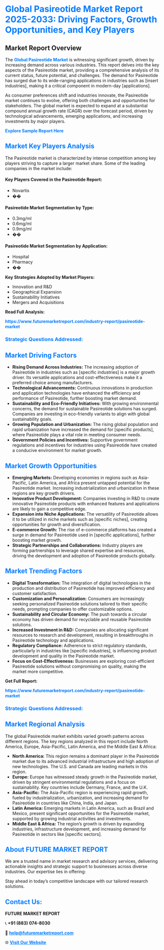 <h1 style="color: #007BFF;">Global Pasireotide Market Report 2025-2033: Driving Factors, Growth Opportunities, and Key Players</h1>

<section id="overview">
<h2>Market Report Overview</h2>
<p>The <a href="https://www.futuremarketreport.com/industry-report/pasireotide-market" style="color: #007BFF; text-decoration: none;"><strong>Global Pasireotide Market</strong></a> is witnessing significant growth, driven by increasing demand across various industries. This report delves into the key aspects of the Pasireotide market, providing a comprehensive analysis of its current status, future potential, and challenges. The demand for Pasireotide has surged due to its wide-ranging applications in industries such as [insert industries], making it a critical component in modern-day [applications].</p>
<p>As consumer preferences shift and industries innovate, the Pasireotide market continues to evolve, offering both challenges and opportunities for stakeholders. The global market is expected to expand at a substantial compound annual growth rate (CAGR) over the forecast period, driven by technological advancements, emerging applications, and increasing investments by major players.</p>
</section>

<section id="overview">
<p><a href="https://www.futuremarketreport.com/request-sample/reportId=113927" style="color: #007BFF; text-decoration: none;"><strong>Explore Sample Report Here</strong></a></p>
</section>

<section id="key-players">
<h2 style="color: #007BFF;">Market Key Players Analysis</h2>
<p>The Pasireotide market is characterized by intense competition among key players striving to capture a larger market share. Some of the leading companies in the market include:</p>
<h4>Key Players Covered in the Pasireotide Report:</h4>
<ul><li>Novartis</li><li>��</li></ul>
<h4>Pasireotide Market Segmentation by Type:</h4>
<ul><li>0.3mg/ml</li><li>0.6mg/ml</li><li>0.9mg/ml</li><li>��</li></ul>

<h4>Pasireotide Market Segmentation by Application:</h4>
<ul><li>Hospital</li><li>Pharmacy</li><li>��</li></ul>
<p><strong>Key Strategies Adopted by Market Players:</strong></p>
<ul>
<li>Innovation and R&D</li>
<li>Geographical Expansion</li>
<li>Sustainability Initiatives</li>
<li>Mergers and Acquisitions</li>
</ul>
</section>

<section>
<p><strong>Read Full Analysis: </strong></p><a href="https://www.futuremarketreport.com/industry-report/pasireotide-market" style="color: #007BFF; text-decoration: none;"><strong>https://www.futuremarketreport.com/industry-report/pasireotide-market</strong></a>
<h3 style="color: #007BFF;">Strategic Questions Addressed:</h3>
</section>

<section id="driving-factors">
<h2 style="color: #007BFF;">Market Driving Factors</h2>
<ul>
<li><strong>Rising Demand Across Industries:</strong> The increasing adoption of Pasireotide in industries such as [specific industries] is a major growth driver. Its versatile applications and cost-effectiveness make it a preferred choice among manufacturers.</li>
<li><strong>Technological Advancements:</strong> Continuous innovations in production and application technologies have enhanced the efficiency and performance of Pasireotide, further boosting market demand.</li>
<li><strong>Sustainability and Eco-Friendly Initiatives:</strong> With growing environmental concerns, the demand for sustainable Pasireotide solutions has surged. Companies are investing in eco-friendly variants to align with global sustainability goals.</li>
<li><strong>Growing Population and Urbanization:</strong> The rising global population and rapid urbanization have increased the demand for [specific products], where Pasireotide plays a vital role in meeting consumer needs.</li>
<li><strong>Government Policies and Incentives:</strong> Supportive government regulations and incentives for industries using Pasireotide have created a conducive environment for market growth.</li>
</ul>
</section>

<section id="growth-opportunities">
<h2 style="color: #007BFF;">Market Growth Opportunities</h2>
<ul>
<li><strong>Emerging Markets:</strong> Developing economies in regions such as Asia-Pacific, Latin America, and Africa present untapped potential for the Pasireotide market. Increasing industrialization and urbanization in these regions are key growth drivers.</li>
<li><strong>Innovative Product Development:</strong> Companies investing in R&D to create innovative Pasireotide products with enhanced features and applications are likely to gain a competitive edge.</li>
<li><strong>Expansion into Niche Applications:</strong> The versatility of Pasireotide allows it to be utilized in niche markets such as [specific niches], creating opportunities for growth and diversification.</li>
<li><strong>E-commerce Growth:</strong> The rise of e-commerce platforms has created a surge in demand for Pasireotide used in [specific applications], further boosting market growth.</li>
<li><strong>Strategic Partnerships and Collaborations:</strong> Industry players are forming partnerships to leverage shared expertise and resources, driving the development and adoption of Pasireotide products globally.</li>
</ul>
</section>

<section id="trending-factors">
<h2 style="color: #007BFF;">Market Trending Factors</h2>
<ul>
<li><strong>Digital Transformation:</strong> The integration of digital technologies in the production and distribution of Pasireotide has improved efficiency and customer satisfaction.</li>
<li><strong>Customization and Personalization:</strong> Consumers are increasingly seeking personalized Pasireotide solutions tailored to their specific needs, prompting companies to offer customizable options.</li>
<li><strong>Sustainability and Circular Economy:</strong> The push towards a circular economy has driven demand for recyclable and reusable Pasireotide solutions.</li>
<li><strong>Increased Investment in R&D:</strong> Companies are allocating significant resources to research and development, resulting in breakthroughs in Pasireotide technology and applications.</li>
<li><strong>Regulatory Compliance:</strong> Adherence to strict regulatory standards, particularly in industries like [specific industries], is influencing product development and quality in the Pasireotide market.</li>
<li><strong>Focus on Cost-Effectiveness:</strong> Businesses are exploring cost-efficient Pasireotide solutions without compromising on quality, making the market more competitive.</li>
</ul>
</section>

<section>
<p><strong>Get Full Report: </strong></p><a href="https://www.futuremarketreport.com/industry-report/pasireotide-market" style="color: #007BFF; text-decoration: none;"><strong>https://www.futuremarketreport.com/industry-report/pasireotide-market</strong></a>
<h3 style="color: #007BFF;">Strategic Questions Addressed:</h3>
</section>


<section id="regional-analysis">
<h2 style="color: #007BFF;">Market Regional Analysis</h2>
<p>The global Pasireotide market exhibits varied growth patterns across different regions. The key regions analyzed in this report include North America, Europe, Asia-Pacific, Latin America, and the Middle East & Africa:</p>
<ul>
<li><strong>North America:</strong> This region remains a dominant player in the Pasireotide market due to its advanced industrial infrastructure and high adoption of new technologies. The U.S. and Canada are leading markets in this region.</li>
<li><strong>Europe:</strong> Europe has witnessed steady growth in the Pasireotide market, driven by stringent environmental regulations and a focus on sustainability. Key countries include Germany, France, and the U.K.</li>
<li><strong>Asia-Pacific:</strong> The Asia-Pacific region is experiencing rapid growth, fueled by industrialization, urbanization, and increasing demand for Pasireotide in countries like China, India, and Japan.</li>
<li><strong>Latin America:</strong> Emerging markets in Latin America, such as Brazil and Mexico, present significant opportunities for the Pasireotide market, supported by growing industrial activities and investments.</li>
<li><strong>Middle East & Africa:</strong> The region’s growth is driven by expanding industries, infrastructure development, and increasing demand for Pasireotide in sectors like [specific sectors].</li>
</ul>
</section>

<footer>
<h2 style="color: #007BFF;">About FUTURE MARKET REPORT</h2>
<p>We are a trusted name in market research and advisory services, delivering actionable insights and strategic support to businesses across diverse industries. Our expertise lies in offering:</p>

<p>Stay ahead in today’s competitive landscape with our tailored research solutions.</p>

<h2 style="color: #007BFF;">Contact Us:</h2>
<p><strong>FUTURE MARKET REPORT</strong></p>
<p>📞 <strong>+91 (883) 074-8030</strong></p>
<p>📧 <strong><a href="mailto:help@futuremarketreport.com" style="color: #007BFF;">help@futuremarketreport.com</a></strong></p>
<p>🌐 <strong><a href="https://www.futuremarketreport.com/" style="color: #007BFF;">Visit Our Website</a></strong></p>
</footer>